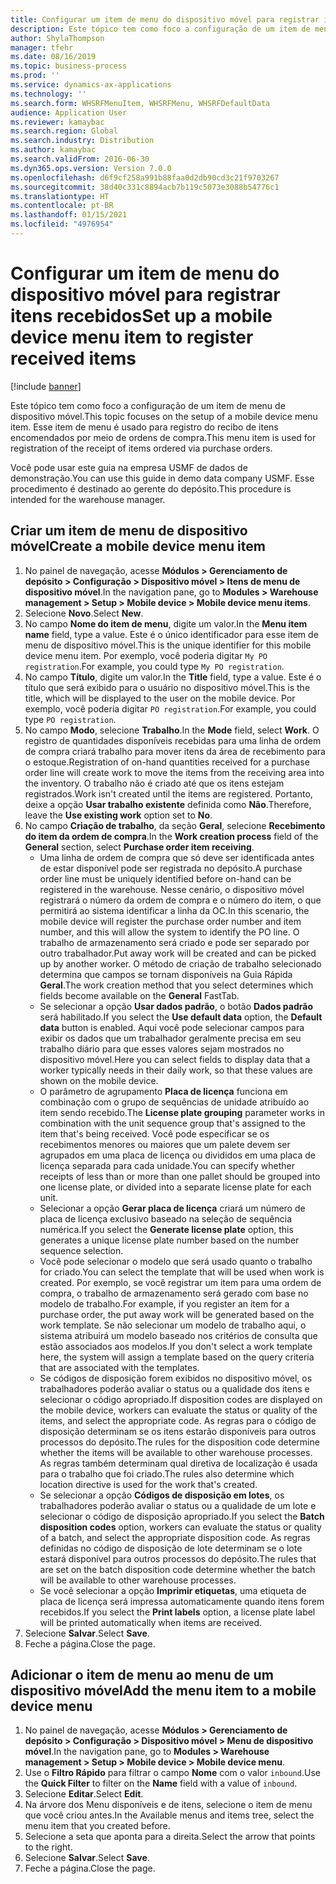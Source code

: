 ```yaml
---
title: Configurar um item de menu do dispositivo móvel para registrar itens recebidos
description: Este tópico tem como foco a configuração de um item de menu de dispositivo móvel.
author: ShylaThompson
manager: tfehr
ms.date: 08/16/2019
ms.topic: business-process
ms.prod: ''
ms.service: dynamics-ax-applications
ms.technology: ''
ms.search.form: WHSRFMenuItem, WHSRFMenu, WHSRFDefaultData
audience: Application User
ms.reviewer: kamaybac
ms.search.region: Global
ms.search.industry: Distribution
ms.author: kamaybac
ms.search.validFrom: 2016-06-30
ms.dyn365.ops.version: Version 7.0.0
ms.openlocfilehash: d6f9cf258a991b88faa0d2db90cd3c21f9703267
ms.sourcegitcommit: 38d40c331c8894acb7b119c5073e3088b54776c1
ms.translationtype: HT
ms.contentlocale: pt-BR
ms.lasthandoff: 01/15/2021
ms.locfileid: "4976954"
---
```

# <a name="set-up-a-mobile-device-menu-item-to-register-received-items"></a><span data-ttu-id="af652-103">Configurar um item de menu do dispositivo móvel para registrar itens recebidos</span><span class="sxs-lookup"><span data-stu-id="af652-103">Set up a mobile device menu item to register received items</span></span>

[!include [banner](../../includes/banner.md)]

<span data-ttu-id="af652-104">Este tópico tem como foco a configuração de um item de menu de dispositivo móvel.</span><span class="sxs-lookup"><span data-stu-id="af652-104">This topic focuses on the setup of a mobile device menu item.</span></span> <span data-ttu-id="af652-105">Esse item de menu é usado para registro do recibo de itens encomendados por meio de ordens de compra.</span><span class="sxs-lookup"><span data-stu-id="af652-105">This menu item is used for registration of the receipt of items ordered via purchase orders.</span></span> 

<span data-ttu-id="af652-106">Você pode usar este guia na empresa USMF de dados de demonstração.</span><span class="sxs-lookup"><span data-stu-id="af652-106">You can use this guide in demo data company USMF.</span></span> <span data-ttu-id="af652-107">Esse procedimento é destinado ao gerente do depósito.</span><span class="sxs-lookup"><span data-stu-id="af652-107">This procedure is intended for the warehouse manager.</span></span>


## <a name="create-a-mobile-device-menu-item"></a><span data-ttu-id="af652-108">Criar um item de menu de dispositivo móvel</span><span class="sxs-lookup"><span data-stu-id="af652-108">Create a mobile device menu item</span></span>
1. <span data-ttu-id="af652-109">No painel de navegação, acesse **Módulos > Gerenciamento de depósito > Configuração > Dispositivo móvel > Itens de menu de dispositivo móvel**.</span><span class="sxs-lookup"><span data-stu-id="af652-109">In the navigation pane, go to **Modules > Warehouse management > Setup > Mobile device > Mobile device menu items**.</span></span>
2. <span data-ttu-id="af652-110">Selecione **Novo**.</span><span class="sxs-lookup"><span data-stu-id="af652-110">Select **New**.</span></span>
3. <span data-ttu-id="af652-111">No campo **Nome do item de menu**, digite um valor.</span><span class="sxs-lookup"><span data-stu-id="af652-111">In the **Menu item name** field, type a value.</span></span> <span data-ttu-id="af652-112">Este é o único identificador para esse item de menu de dispositivo móvel.</span><span class="sxs-lookup"><span data-stu-id="af652-112">This is the unique identifier for this mobile device menu item.</span></span> <span data-ttu-id="af652-113">Por exemplo, você poderia digitar `My PO registration`.</span><span class="sxs-lookup"><span data-stu-id="af652-113">For example, you could type `My PO registration`.</span></span>  
4. <span data-ttu-id="af652-114">No campo **Título**, digite um valor.</span><span class="sxs-lookup"><span data-stu-id="af652-114">In the **Title** field, type a value.</span></span> <span data-ttu-id="af652-115">Este é o título que será exibido para o usuário no dispositivo móvel.</span><span class="sxs-lookup"><span data-stu-id="af652-115">This is the title, which will be displayed to the user on the mobile device.</span></span> <span data-ttu-id="af652-116">Por exemplo, você poderia digitar `PO registration`.</span><span class="sxs-lookup"><span data-stu-id="af652-116">For example, you could type `PO registration`.</span></span>  
5. <span data-ttu-id="af652-117">No campo **Modo**, selecione **Trabalho**.</span><span class="sxs-lookup"><span data-stu-id="af652-117">In the **Mode** field, select **Work**.</span></span> <span data-ttu-id="af652-118">O registro de quantidades disponíveis recebidas para uma linha de ordem de compra criará trabalho para mover itens da área de recebimento para o estoque.</span><span class="sxs-lookup"><span data-stu-id="af652-118">Registration of on-hand quantities received for a purchase order line will create work to move the items from the receiving area into the inventory.</span></span> <span data-ttu-id="af652-119">O trabalho não é criado até que os itens estejam registrados.</span><span class="sxs-lookup"><span data-stu-id="af652-119">Work isn't created until the items are registered.</span></span> <span data-ttu-id="af652-120">Portanto, deixe a opção **Usar trabalho existente** definida como **Não**.</span><span class="sxs-lookup"><span data-stu-id="af652-120">Therefore, leave the **Use existing work** option set to **No**.</span></span>
6. <span data-ttu-id="af652-121">No campo **Criação de trabalho**, da seção **Geral**, selecione **Recebimento do item da ordem de compra**.</span><span class="sxs-lookup"><span data-stu-id="af652-121">In the **Work creation process** field of the **General** section, select **Purchase order item receiving**.</span></span>
    - <span data-ttu-id="af652-122">Uma linha de ordem de compra que só deve ser identificada antes de estar disponível pode ser registrada no depósito.</span><span class="sxs-lookup"><span data-stu-id="af652-122">A purchase order line must be uniquely identified before on-hand can be registered in the warehouse.</span></span> <span data-ttu-id="af652-123">Nesse cenário, o dispositivo móvel registrará o número da ordem de compra e o número do item, o que permitirá ao sistema identificar a linha da OC.</span><span class="sxs-lookup"><span data-stu-id="af652-123">In this scenario, the mobile device will register the purchase order number and item number, and this will allow the system to identify the PO line.</span></span> <span data-ttu-id="af652-124">O trabalho de armazenamento será criado e pode ser separado por outro trabalhador.</span><span class="sxs-lookup"><span data-stu-id="af652-124">Put away work will be created and can be picked up by another worker.</span></span> <span data-ttu-id="af652-125">O método de criação de trabalho selecionado determina que campos se tornam disponíveis na Guia Rápida **Geral**.</span><span class="sxs-lookup"><span data-stu-id="af652-125">The work creation method that you select determines which fields become available on the **General** FastTab.</span></span>  
    - <span data-ttu-id="af652-126">Se selecionar a opção **Usar dados padrão**, o botão **Dados padrão** será habilitado.</span><span class="sxs-lookup"><span data-stu-id="af652-126">If you select the **Use default data** option, the **Default data** button is enabled.</span></span> <span data-ttu-id="af652-127">Aqui você pode selecionar campos para exibir os dados que um trabalhador geralmente precisa em seu trabalho diário para que esses valores sejam mostrados no dispositivo móvel.</span><span class="sxs-lookup"><span data-stu-id="af652-127">Here you can select fields to display data that a worker typically needs in their daily work, so that these values are shown on the mobile device.</span></span>  
    - <span data-ttu-id="af652-128">O parâmetro de agrupamento **Placa de licença** funciona em combinação com o grupo de sequências de unidade atribuído ao item sendo recebido.</span><span class="sxs-lookup"><span data-stu-id="af652-128">The **License plate grouping** parameter works in combination with the unit sequence group that's assigned to the item that's being received.</span></span> <span data-ttu-id="af652-129">Você pode especificar se os recebimentos menores ou maiores que um palete devem ser agrupados em uma placa de licença ou divididos em uma placa de licença separada para cada unidade.</span><span class="sxs-lookup"><span data-stu-id="af652-129">You can specify whether receipts of less than or more than one pallet should be grouped into one license plate, or divided into a separate license plate for each unit.</span></span>  
    - <span data-ttu-id="af652-130">Selecionar a opção **Gerar placa de licença** criará um número de placa de licença exclusivo baseado na seleção de sequência numérica.</span><span class="sxs-lookup"><span data-stu-id="af652-130">If you select the **Generate license plate** option, this generates a unique license plate number based on the number sequence selection.</span></span>  
    - <span data-ttu-id="af652-131">Você pode selecionar o modelo que será usado quanto o trabalho for criado.</span><span class="sxs-lookup"><span data-stu-id="af652-131">You can select the template that will be used when work is created.</span></span> <span data-ttu-id="af652-132">Por exemplo, se você registrar um item para uma ordem de compra, o trabalho de armazenamento será gerado com base no modelo de trabalho.</span><span class="sxs-lookup"><span data-stu-id="af652-132">For example, if you register an item for a purchase order, the put away work will be generated based on the work template.</span></span> <span data-ttu-id="af652-133">Se não selecionar um modelo de trabalho aqui, o sistema atribuirá um modelo baseado nos critérios de consulta que estão associados aos modelos.</span><span class="sxs-lookup"><span data-stu-id="af652-133">If you don't select a work template here, the system will assign a template based on the query criteria that are associated with the templates.</span></span>  
    - <span data-ttu-id="af652-134">Se códigos de disposição forem exibidos no dispositivo móvel, os trabalhadores poderão avaliar o status ou a qualidade dos itens e selecionar o código apropriado.</span><span class="sxs-lookup"><span data-stu-id="af652-134">If disposition codes are displayed on the mobile device, workers can evaluate the status or quality of the items, and select the appropriate code.</span></span> <span data-ttu-id="af652-135">As regras para o código de disposição determinam se os itens estarão disponíveis para outros processos do depósito.</span><span class="sxs-lookup"><span data-stu-id="af652-135">The rules for the disposition code determine whether the items will be available to other warehouse processes.</span></span> <span data-ttu-id="af652-136">As regras também determinam qual diretiva de localização é usada para o trabalho que foi criado.</span><span class="sxs-lookup"><span data-stu-id="af652-136">The rules also determine which location directive is used for the work that's created.</span></span>   
    - <span data-ttu-id="af652-137">Se selecionar a opção **Códigos de disposição em lotes**, os trabalhadores poderão avaliar o status ou a qualidade de um lote e selecionar o código de disposição apropriado.</span><span class="sxs-lookup"><span data-stu-id="af652-137">If you select the **Batch disposition codes** option, workers can evaluate the status or quality of a batch, and select the appropriate disposition code.</span></span> <span data-ttu-id="af652-138">As regras definidas no código de disposição de lote determinam se o lote estará disponível para outros processos do depósito.</span><span class="sxs-lookup"><span data-stu-id="af652-138">The rules that are set on the batch disposition code determine whether the batch will be available to other warehouse processes.</span></span>  
    - <span data-ttu-id="af652-139">Se você selecionar a opção **Imprimir etiquetas**, uma etiqueta de placa de licença será impressa automaticamente quando itens forem recebidos.</span><span class="sxs-lookup"><span data-stu-id="af652-139">If you select the **Print labels** option, a license plate label will be printed automatically when items are received.</span></span>  
7. <span data-ttu-id="af652-140">Selecione **Salvar**.</span><span class="sxs-lookup"><span data-stu-id="af652-140">Select **Save**.</span></span>
8. <span data-ttu-id="af652-141">Feche a página.</span><span class="sxs-lookup"><span data-stu-id="af652-141">Close the page.</span></span>

## <a name="add-the-menu-item-to-a-mobile-device-menu"></a><span data-ttu-id="af652-142">Adicionar o item de menu ao menu de um dispositivo móvel</span><span class="sxs-lookup"><span data-stu-id="af652-142">Add the menu item to a mobile device menu</span></span>
1. <span data-ttu-id="af652-143">No painel de navegação, acesse **Módulos > Gerenciamento de depósito > Configuração > Dispositivo móvel > Menu de dispositivo móvel**.</span><span class="sxs-lookup"><span data-stu-id="af652-143">In the navigation pane, go to **Modules > Warehouse management > Setup > Mobile device > Mobile device menu**.</span></span>
2. <span data-ttu-id="af652-144">Use o **Filtro Rápido** para filtrar o campo **Nome** com o valor `inbound`.</span><span class="sxs-lookup"><span data-stu-id="af652-144">Use the **Quick Filter** to filter on the **Name** field with a value of `inbound`.</span></span>
3. <span data-ttu-id="af652-145">Selecione **Editar**.</span><span class="sxs-lookup"><span data-stu-id="af652-145">Select **Edit**.</span></span>
4. <span data-ttu-id="af652-146">Na árvore dos Menu disponíveis e de itens, selecione o item de menu que você criou antes.</span><span class="sxs-lookup"><span data-stu-id="af652-146">In the Available menus and items tree, select the menu item that you created before.</span></span>
5. <span data-ttu-id="af652-147">Selecione a seta que aponta para a direita.</span><span class="sxs-lookup"><span data-stu-id="af652-147">Select the arrow that points to the right.</span></span>
6. <span data-ttu-id="af652-148">Selecione **Salvar**.</span><span class="sxs-lookup"><span data-stu-id="af652-148">Select **Save**.</span></span>
7. <span data-ttu-id="af652-149">Feche a página.</span><span class="sxs-lookup"><span data-stu-id="af652-149">Close the page.</span></span>

